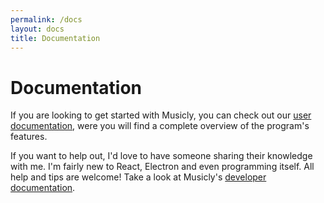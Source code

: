 ```yaml
---
permalink: /docs
layout: docs
title: Documentation
---
```


# Documentation

If you are looking to get started with Musicly, you can check out our [user documentation](/Musicly/docs/user), were you will find a complete overview of the program's features.

If you want to help out, I'd love to have someone sharing their knowledge with me. I'm fairly new to React, Electron and even programming itself. All help and tips are welcome! Take a look at Musicly's [developer documentation](/Musicly/docs/dev).
